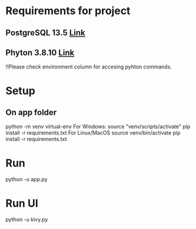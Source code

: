 # Requirements for project
## PostgreSQL 13.5 [Link](https://www.enterprisedb.com/downloads/postgres-postgresql-downloads)
## Phyton 3.8.10 [Link](https://www.python.org/ftp/python/3.8.10/python-3.8.10-embed-amd64.zip)
!!Please check environment column for accesing pyhton commands.


# Setup 
## On app folder 
python -m venv virtual-env
For Windows:
source "venv/scripts/activate"
pip install -r requirements.txt
For Linux/MacOS
source venv/bin/activate
pip install -r requirements.txt

# Run
python -u app.py
# Run UI
python -u kivy.py